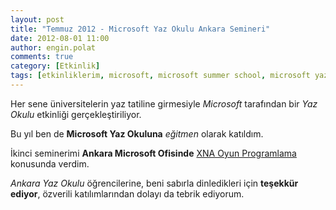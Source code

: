 ```yaml
---
layout: post
title: "Temmuz 2012 - Microsoft Yaz Okulu Ankara Semineri"
date: 2012-08-01 11:00
author: engin.polat
comments: true
category: [Etkinlik]
tags: [etkinliklerim, microsoft, microsoft summer school, microsoft yaz okulu, seminer]
---
```

Her sene üniversitelerin yaz tatiline girmesiyle *Microsoft* tarafından bir *Yaz Okulu* etkinliği gerçekleştiriliyor.

Bu yıl ben de **Microsoft Yaz Okuluna** *eğitmen* olarak katıldım.

İkinci seminerimi **Ankara Microsoft Ofisinde** <a href="/kategori/xna/" title="XNA ile Oyun Programlama" target="_blank" rel="noopener">XNA Oyun Programlama</a> konusunda verdim.

*Ankara Yaz Okulu* öğrencilerine, beni sabırla dinledikleri için **teşekkür ediyor**, özverili katılımlarından dolayı da tebrik ediyorum.

